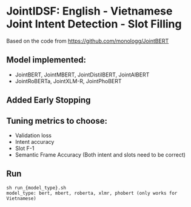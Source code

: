 # JointIDSF: English - Vietnamese Joint Intent Detection - Slot Filling

Based on the code from https://github.com/monologg/JointBERT

## Model implemented:
- JointBERT, JointMBERT, JointDistilBERT, JointAlBERT
- JointRoBERTa, JointXLM-R, JointPhoBERT

## Added Early Stopping

## Tuning metrics to choose:
- Validation loss
- Intent accuracy
- Slot F-1
- Semantic Frame Accuracy (Both intent and slots need to be correct)

## Run

```
sh run_{model_type}.sh
model_type: bert, mbert, roberta, xlmr, phobert (only works for Vietnamese)
```


